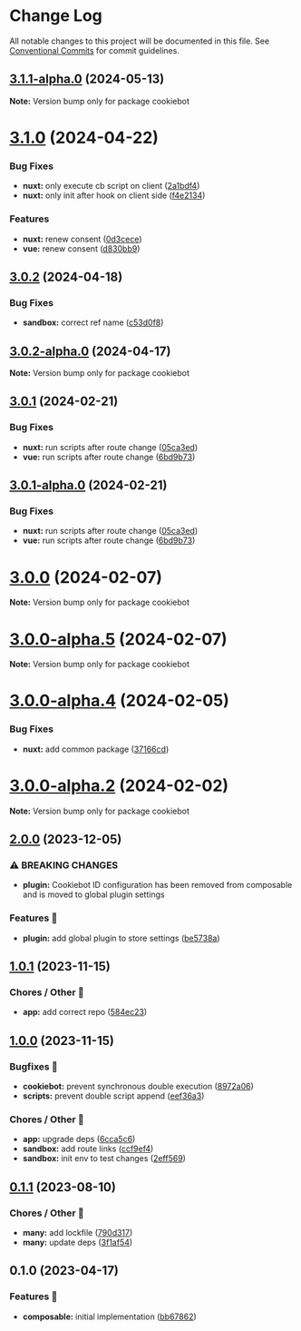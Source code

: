 # Change Log

All notable changes to this project will be documented in this file.
See [Conventional Commits](https://conventionalcommits.org) for commit guidelines.

## [3.1.1-alpha.0](https://github.com/ambitiondev/cookiebot/compare/v3.1.0...v3.1.1-alpha.0) (2024-05-13)

**Note:** Version bump only for package cookiebot





# [3.1.0](https://github.com/ambitiondev/cookiebot/compare/v3.0.2...v3.1.0) (2024-04-22)


### Bug Fixes

* **nuxt:** only execute cb script on client ([2a1bdf4](https://github.com/ambitiondev/cookiebot/commit/2a1bdf4b57b10a44384530754711be34d744084e))
* **nuxt:** only init after hook on client side ([f4e2134](https://github.com/ambitiondev/cookiebot/commit/f4e2134591f3a07593b5742282da24561c63193c))


### Features

* **nuxt:** renew consent ([0d3cece](https://github.com/ambitiondev/cookiebot/commit/0d3cece4cdef79d1b37f1d2a3b39bfcd491fbe33))
* **vue:** renew consent ([d830bb9](https://github.com/ambitiondev/cookiebot/commit/d830bb9cba53c49aa1bf5162c7f0459b76715001))





## [3.0.2](https://github.com/ambitiondev/cookiebot/compare/v3.0.2-alpha.0...v3.0.2) (2024-04-18)


### Bug Fixes

* **sandbox:** correct ref name ([c53d0f8](https://github.com/ambitiondev/cookiebot/commit/c53d0f8787614f98b95ffa5e370c6fba6ec70d4b))





## [3.0.2-alpha.0](https://github.com/ambitiondev/cookiebot/compare/v3.0.1...v3.0.2-alpha.0) (2024-04-17)

**Note:** Version bump only for package cookiebot





## [3.0.1](https://github.com/ambitiondev/cookiebot/compare/v3.0.0...v3.0.1) (2024-02-21)


### Bug Fixes

* **nuxt:** run scripts after route change ([05ca3ed](https://github.com/ambitiondev/cookiebot/commit/05ca3ed2e15b2971a7aa97a959d3fddbddc2450c))
* **vue:** run scripts after route change ([6bd9b73](https://github.com/ambitiondev/cookiebot/commit/6bd9b73fa5636e963de0c62a2a9fbbc17664e829))


## [3.0.1-alpha.0](https://github.com/ambitiondev/cookiebot/compare/v3.0.0...v3.0.1-alpha.0) (2024-02-21)


### Bug Fixes

* **nuxt:** run scripts after route change ([05ca3ed](https://github.com/ambitiondev/cookiebot/commit/05ca3ed2e15b2971a7aa97a959d3fddbddc2450c))
* **vue:** run scripts after route change ([6bd9b73](https://github.com/ambitiondev/cookiebot/commit/6bd9b73fa5636e963de0c62a2a9fbbc17664e829))





# [3.0.0](https://github.com/ambitiondev/cookiebot/compare/v3.0.0-alpha.5...v3.0.0) (2024-02-07)

**Note:** Version bump only for package cookiebot





# [3.0.0-alpha.5](https://github.com/ambitiondev/cookiebot/compare/v3.0.0-alpha.0...v3.0.0-alpha.5) (2024-02-07)

**Note:** Version bump only for package cookiebot





# [3.0.0-alpha.4](https://github.com/ambitiondev/cookiebot/compare/v3.0.0-alpha.3...v3.0.0-alpha.4) (2024-02-05)


### Bug Fixes

* **nuxt:** add common package ([37166cd](https://github.com/ambitiondev/cookiebot/commit/37166cdd986dd481afc11c68285362fa057bdf5f))





# [3.0.0-alpha.2](https://github.com/ambitiondev/cookiebot/compare/v3.0.0-alpha.1...v3.0.0-alpha.2) (2024-02-02)

**Note:** Version bump only for package cookiebot

## [2.0.0](https://github.com/ambitiondev/vue-cookiebot/compare/1.0.1...2.0.0) (2023-12-05)

### ⚠ BREAKING CHANGES

-   **plugin:** Cookiebot ID configuration has been removed from
    composable and is moved to global plugin settings

### Features 🚀

-   **plugin:** add global plugin to store settings ([be5738a](https://github.com/ambitiondev/vue-cookiebot/commit/be5738a067b7bc8e0e1bd280314c6d09eb8dc875))

## [1.0.1](https://github.com/ambitiondev/vue-cookiebot/compare/1.0.0...1.0.1) (2023-11-15)

### Chores / Other 🧹

-   **app:** add correct repo ([584ec23](https://github.com/ambitiondev/vue-cookiebot/commit/584ec23d0c353fa835deb4a1f7a8f4d77fac975f))

## [1.0.0](https://git.netvlies.nl/netvlies/frontend/utility-collection/compare/0.1.1...1.0.0) (2023-11-15)

### Bugfixes 🐛

-   **cookiebot:** prevent synchronous double execution ([8972a06](https://git.netvlies.nl/netvlies/frontend/utility-collection/commit/8972a06c7fe87c3e1080f48cd338d32a1d742273))
-   **scripts:** prevent double script append ([eef36a3](https://git.netvlies.nl/netvlies/frontend/utility-collection/commit/eef36a3c1192dc981d8df115546e246954ad4abd))

### Chores / Other 🧹

-   **app:** upgrade deps ([6cca5c6](https://git.netvlies.nl/netvlies/frontend/utility-collection/commit/6cca5c6dbdd84aeb7ab7ebd8660a1c5535d48ba3))
-   **sandbox:** add route links ([ccf9ef4](https://git.netvlies.nl/netvlies/frontend/utility-collection/commit/ccf9ef4ad51e2b10c3776f5f98a32613bd3222cf))
-   **sandbox:** init env to test changes ([2eff569](https://git.netvlies.nl/netvlies/frontend/utility-collection/commit/2eff56982b03d087bdb7d104962812d21727b529))

## [0.1.1](https://git.netvlies.nl/netvlies/frontend/utility-collection/compare/0.1.0...0.1.1) (2023-08-10)

### Chores / Other 🧹

-   **many:** add lockfile ([790d317](https://git.netvlies.nl/netvlies/frontend/utility-collection/commit/790d3171793b5364ec3d5f08d3f64e6be84a0ae5))
-   **many:** update deps ([3f1af54](https://git.netvlies.nl/netvlies/frontend/utility-collection/commit/3f1af549f07cdab28fe55e48696a7b28bc7ef30e))

## 0.1.0 (2023-04-17)

### Features 🚀

-   **composable:** initial implementation ([bb67862](https://git.netvlies.nl/netvlies/frontend/utility-collection/commit/bb67862ba9080e37347c316dea0d358ff89b7d80))
